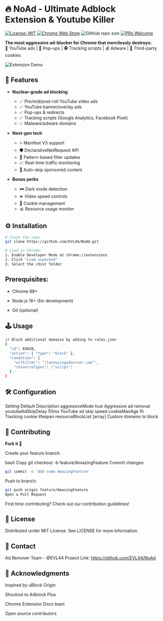 # 🔥 NoAd - Ultimate Adblock Extension & Youtube Killer

[![License: MIT](https://img.shields.io/badge/License-MIT-yellow.svg)](https://opensource.org/licenses/MIT)
[![Chrome Web Store](https://img.shields.io/chrome-web-store/v/none?label=Chrome%20Version)](https://developer.chrome.com/docs/webstore/)
![GitHub repo size](https://img.shields.io/github/repo-size/EVL44/NoAd)
[![PRs Welcome](https://img.shields.io/badge/PRs-welcome-brightgreen.svg)](http://makeapullrequest.com)

**The most aggressive ad-blocker for Chrome that mercilessly destroys:**  
🎥 YouTube ads | 📢 Pop-ups | 🕵️ Tracking scripts | 💰 Adware | 🍪 Third-party cookies  

![Extension Demo](https://media1.giphy.com/media/v1.Y2lkPTc5MGI3NjExOXIxN25jeDR0ZmE4eDd4YXdwMjNxbHo5NTlwb3Jybnk0ZGs0MDVmNyZlcD12MV9pbnRlcm5hbF9naWZfYnlfaWQmY3Q9Zw/Mab1lyzb70X0YiNLUj/giphy.gif)

## 🚀 Features

- **Nuclear-grade ad blocking**
  - ✅ Pre/mid/post-roll YouTube video ads
  - ✅ YouTube banner/overlay ads
  - ✅ Pop-ups & redirects
  - ✅ Tracking scripts (Google Analytics, Facebook Pixel)
  - ✅ Malware/adware domains

- **Next-gen tech**
  - ⚡ Manifest V3 support
  - 🛡️ DeclarativeNetRequest API
  - 🧠 Pattern-based filter updates
  - 📈 Real-time traffic monitoring
  - 🔄 Auto-skip sponsored content

- **Bonus perks**
  - 🕶️ Dark mode detection
  - ⏩ Video speed controls
  - 🧹 Cookie management
  - 📊 Resource usage monitor

## ⚙️ Installation

```bash
# Clone the repo
git clone https://github.com/EVL44/NoAd.git

# Load in Chrome:
1. Enable Developer Mode at chrome://extensions
2. Click "Load unpacked"
3. Select the /dist folder
```
## Prerequisites:

  - Chrome 88+
  
  - Node.js 16+ (for development)
  
  - Git (optional)

## 🕹️ Usage
```bash
// Block additional domains by adding to rules.json
{
  "id": 69420,
  "action": { "type": "block" },
  "condition": {
    "urlFilter": "||annoyingadserver.com^",
    "resourceTypes": ["script"]
  }
}
```
## 🛠️ Configuration
Setting	Default	Description
aggressiveMode	true	Aggressive ad removal
youtubeAdSkipDelay	50ms	YouTube ad skip speed
cookieMaxAge	1h	Tracking cookie lifespan
resourceBlockList	[array]	Custom domains to block
## 🤝 Contributing
**Fork it 🍴**

Create your feature branch:

bash
Copy
git checkout -b feature/AmazingFeature
Commit changes:

```bash
git commit -m 'Add some AmazingFeature'
```

Push to branch:

```bash
git push origin feature/AmazingFeature
Open a Pull Request
```
First time contributing? Check out our contribution guidelines!

## 📜 License
Distributed under MIT License. See LICENSE for more information.

## 📧 Contact
Ad Remover Team - @EVL44
Project Link: https://github.com/EVL44/NoAd

## 🙏 Acknowledgments
Inspired by uBlock Origin

Shoutout to Adblock Plus

Chrome Extension Docs team

Open source contributors